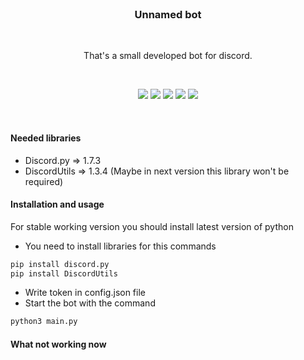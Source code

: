 <br />
<p align="center">
<h3 align="center">Unnamed bot</h3>
  </p>
  <br />
    <p align="center">That's a small developed bot for discord.</p>
  <br />

<p align="center">
  <img src="https://img.shields.io/github/contributors/OctoBanon-Main/Unnamed-bot.svg"/>
  <img src="https://img.shields.io/github/forks/OctoBanon-Main/Unnamed-bot.svg"/>
  <img src="https://img.shields.io/github/stars/OctoBanon-Main/Unnamed-bot.svg"/>
  <img src="https://img.shields.io/github/issues/OctoBanon-Main/Unnamed-bot.svg"/>
  <img src="https://img.shields.io/github/license/OctoBanon-Main/Unnamed-bot.svg">
</p>
<br />

#### Needed libraries
- Discord.py => 1.7.3
- DiscordUtils => 1.3.4 (Maybe in next version this library won't be required)

#### Installation and usage
For stable working version you should install latest version of python

- You need to install libraries for this commands
```sh
pip install discord.py
pip install DiscordUtils
```
- Write token in config.json file
- Start the bot with the command
```sh
python3 main.py
```

#### What not working now

